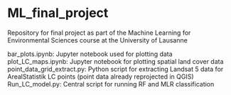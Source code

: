 # ML_final_project

Repository for final project as part of the Machine Learning for Environmental Sciences course at the University of Lausanne

bar_plots.ipynb: Jupyter notebook used for plotting data
plot_LC_maps.ipynb: Jupyter notebook for plotting spatial land cover data
point_data_grid_extract.py: Python script for extracting Landsat 5 data for ArealStatistik LC points (point data already reprojected in QGIS)
Run_LC_model.py: Central script for running RF and MLR classification
